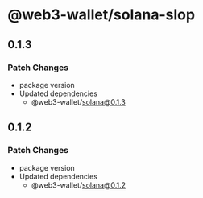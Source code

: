 # @web3-wallet/solana-slop

## 0.1.3

### Patch Changes

- package version
- Updated dependencies
  - @web3-wallet/solana@0.1.3

## 0.1.2

### Patch Changes

- package version
- Updated dependencies
  - @web3-wallet/solana@0.1.2
